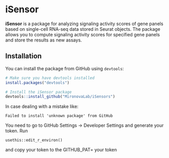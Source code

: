 # iSensor

**iSensor** is a package for analyzing signaling activity scores of gene panels based on single-cell RNA-seq data stored in Seurat objects. The package allows you to compute signaling activity scores for specified gene panels and store the results as new assays.

## Installation

You can install the package from GitHub using `devtools`:

```R
# Make sure you have devtools installed
install.packages("devtools")

# Install the iSensor package
devtools::install_github("MironovaLab/iSensors")
```
In case dealing with a mistake like:
```
Failed to install 'unknown package' from GitHub
```
You need to go to GitHub Settings -> Developer Settings and generate your token.
Run
```
usethis::edit_r_environ()
```
and copy your token to the GITHUB_PAT= your token
